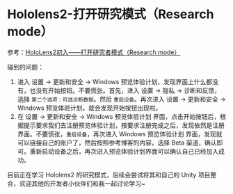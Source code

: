 # Hololens2-打开研究模式（Research mode）

参考：[HoloLens2初入——打开研究者模式（Research mode）](https://blog.csdn.net/scy261983626/article/details/108754517)

碰到的问题：
1. 进入 设置 -> 更新和安全 -> Windows 预览体验计划，发现界面上什么都没有，也没有开始按钮。不要慌张。首先，进入 设置 -> 隐私 -> 诊断和反馈，选择 `第二个选项：可选诊断数据`。然后 `重启设备`。再次进入 设置 -> 更新和安全 -> Windows 预览体验计划，就会发现开始按钮出现啦。
2. 在 设置 -> 更新和安全 -> Windows 预览体验计划 界面，点击开始按钮后，根据提示要求我们去注册预览体验计划，按要求注册完成之后，发现依然是注册界面。不要慌张，`重启设备`，再次进入 Windows 预览体验计划 界面，发现就可以链接自己的账户了，然后按照参考博客的内容，选择 Beta 渠道，确认即可。重新启动设备之后，再次进入预览体验计划界面可以确认自己已经加入成功。

目前正在学习 Hololens2 的研究模式，后续会尝试将其和自己的 Unity 项目整合，欢迎其他的开发者小伙伴们和我一起讨论学习~
